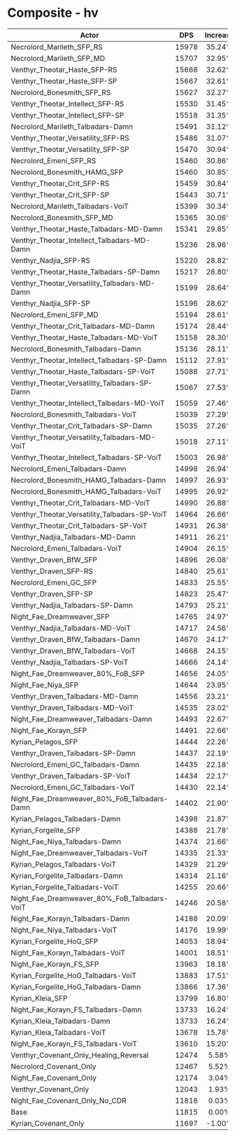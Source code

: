 # Composite - hv
| Actor | DPS | Increase |
|---|:---:|:---:|
|Necrolord_Marileth_SFP_RS|15978|35.24%|
|Necrolord_Marileth_SFP_MD|15707|32.95%|
|Venthyr_Theotar_Haste_SFP-RS|15668|32.62%|
|Venthyr_Theotar_Haste_SFP-SP|15667|32.61%|
|Necrolord_Bonesmith_SFP_RS|15627|32.27%|
|Venthyr_Theotar_Intellect_SFP-RS|15530|31.45%|
|Venthyr_Theotar_Intellect_SFP-SP|15518|31.35%|
|Necrolord_Marileth_Talbadars-Damn|15491|31.12%|
|Venthyr_Theotar_Versatility_SFP-RS|15486|31.07%|
|Venthyr_Theotar_Versatility_SFP-SP|15470|30.94%|
|Necrolord_Emeni_SFP_RS|15460|30.86%|
|Necrolord_Bonesmith_HAMG_SFP|15460|30.85%|
|Venthyr_Theotar_Crit_SFP-RS|15459|30.84%|
|Venthyr_Theotar_Crit_SFP-SP|15443|30.71%|
|Necrolord_Marileth_Talbadars-VoiT|15399|30.34%|
|Necrolord_Bonesmith_SFP_MD|15365|30.06%|
|Venthyr_Theotar_Haste_Talbadars-MD-Damn|15341|29.85%|
|Venthyr_Theotar_Intellect_Talbadars-MD-Damn|15236|28.96%|
|Venthyr_Nadjia_SFP-RS|15220|28.82%|
|Venthyr_Theotar_Haste_Talbadars-SP-Damn|15217|28.80%|
|Venthyr_Theotar_Versatility_Talbadars-MD-Damn|15199|28.64%|
|Venthyr_Nadjia_SFP-SP|15196|28.62%|
|Necrolord_Emeni_SFP_MD|15194|28.61%|
|Venthyr_Theotar_Crit_Talbadars-MD-Damn|15174|28.44%|
|Venthyr_Theotar_Haste_Talbadars-MD-VoiT|15158|28.30%|
|Necrolord_Bonesmith_Talbadars-Damn|15136|28.11%|
|Venthyr_Theotar_Intellect_Talbadars-SP-Damn|15112|27.91%|
|Venthyr_Theotar_Haste_Talbadars-SP-VoiT|15088|27.71%|
|Venthyr_Theotar_Versatility_Talbadars-SP-Damn|15067|27.53%|
|Venthyr_Theotar_Intellect_Talbadars-MD-VoiT|15059|27.46%|
|Necrolord_Bonesmith_Talbadars-VoiT|15039|27.29%|
|Venthyr_Theotar_Crit_Talbadars-SP-Damn|15035|27.26%|
|Venthyr_Theotar_Versatility_Talbadars-MD-VoiT|15018|27.11%|
|Venthyr_Theotar_Intellect_Talbadars-SP-VoiT|15003|26.98%|
|Necrolord_Emeni_Talbadars-Damn|14998|26.94%|
|Necrolord_Bonesmith_HAMG_Talbadars-Damn|14997|26.93%|
|Necrolord_Bonesmith_HAMG_Talbadars-VoiT|14995|26.92%|
|Venthyr_Theotar_Crit_Talbadars-MD-VoiT|14990|26.88%|
|Venthyr_Theotar_Versatility_Talbadars-SP-VoiT|14964|26.66%|
|Venthyr_Theotar_Crit_Talbadars-SP-VoiT|14931|26.38%|
|Venthyr_Nadjia_Talbadars-MD-Damn|14911|26.21%|
|Necrolord_Emeni_Talbadars-VoiT|14904|26.15%|
|Venthyr_Draven_BfW_SFP|14896|26.08%|
|Venthyr_Draven_SFP-RS|14840|25.61%|
|Necrolord_Emeni_GC_SFP|14833|25.55%|
|Venthyr_Draven_SFP-SP|14823|25.47%|
|Venthyr_Nadjia_Talbadars-SP-Damn|14793|25.21%|
|Night_Fae_Dreamweaver_SFP|14765|24.97%|
|Venthyr_Nadjia_Talbadars-MD-VoiT|14717|24.56%|
|Venthyr_Draven_BfW_Talbadars-Damn|14670|24.17%|
|Venthyr_Draven_BfW_Talbadars-VoiT|14668|24.15%|
|Venthyr_Nadjia_Talbadars-SP-VoiT|14666|24.14%|
|Night_Fae_Dreamweaver_80%_FoB_SFP|14656|24.05%|
|Night_Fae_Niya_SFP|14644|23.95%|
|Venthyr_Draven_Talbadars-MD-Damn|14556|23.21%|
|Venthyr_Draven_Talbadars-MD-VoiT|14535|23.02%|
|Night_Fae_Dreamweaver_Talbadars-Damn|14493|22.67%|
|Night_Fae_Korayn_SFP|14491|22.66%|
|Kyrian_Pelagos_SFP|14444|22.26%|
|Venthyr_Draven_Talbadars-SP-Damn|14437|22.19%|
|Necrolord_Emeni_GC_Talbadars-Damn|14435|22.18%|
|Venthyr_Draven_Talbadars-SP-VoiT|14434|22.17%|
|Necrolord_Emeni_GC_Talbadars-VoiT|14430|22.14%|
|Night_Fae_Dreamweaver_80%_FoB_Talbadars-Damn|14402|21.90%|
|Kyrian_Pelagos_Talbadars-Damn|14398|21.87%|
|Kyrian_Forgelite_SFP|14388|21.78%|
|Night_Fae_Niya_Talbadars-Damn|14374|21.66%|
|Night_Fae_Dreamweaver_Talbadars-VoiT|14335|21.33%|
|Kyrian_Pelagos_Talbadars-VoiT|14329|21.29%|
|Kyrian_Forgelite_Talbadars-Damn|14314|21.16%|
|Kyrian_Forgelite_Talbadars-VoiT|14255|20.66%|
|Night_Fae_Dreamweaver_80%_FoB_Talbadars-VoiT|14246|20.58%|
|Night_Fae_Korayn_Talbadars-Damn|14188|20.09%|
|Night_Fae_Niya_Talbadars-VoiT|14176|19.99%|
|Kyrian_Forgelite_HoG_SFP|14053|18.94%|
|Night_Fae_Korayn_Talbadars-VoiT|14001|18.51%|
|Night_Fae_Korayn_FS_SFP|13963|18.18%|
|Kyrian_Forgelite_HoG_Talbadars-VoiT|13883|17.51%|
|Kyrian_Forgelite_HoG_Talbadars-Damn|13866|17.36%|
|Kyrian_Kleia_SFP|13799|16.80%|
|Night_Fae_Korayn_FS_Talbadars-Damn|13733|16.24%|
|Kyrian_Kleia_Talbadars-Damn|13733|16.24%|
|Kyrian_Kleia_Talbadars-VoiT|13678|15.78%|
|Night_Fae_Korayn_FS_Talbadars-VoiT|13610|15.20%|
|Venthyr_Covenant_Only_Healing_Reversal|12474|5.58%|
|Necrolord_Covenant_Only|12467|5.52%|
|Night_Fae_Covenant_Only|12174|3.04%|
|Venthyr_Covenant_Only|12043|1.93%|
|Night_Fae_Covenant_Only_No_CDR|11818|0.03%|
|Base|11815|0.00%|
|Kyrian_Covenant_Only|11697|-1.00%|
